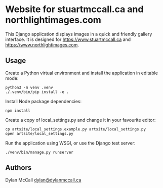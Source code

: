 # Website for stuartmccall.ca and northlightimages.com

This Django application displays images in a quick and friendly gallery interface. It is designed for <https://www.stuartmccall.ca> and <https://www.northlightimages.com>.

## Usage

Create a Python virtual environment and install the application in editable mode:

    python3 -m venv .venv
    ./.venv/bin/pip install -e .

Install Node package dependencies:

    npm install

Create a copy of local_settings.py and change it in your favourite editor:

    cp artsite/local_settings.example.py artsite/local_settings.py
    open artsite/local_settings.py

Run the application using WSGI, or use the Django test server:

    ./venv/bin/manage.py runserver

## Authors

Dylan McCall <dylan@dylanmccall.ca>
